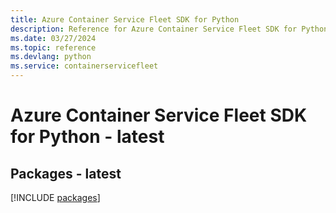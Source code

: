 ```yaml
---
title: Azure Container Service Fleet SDK for Python
description: Reference for Azure Container Service Fleet SDK for Python
ms.date: 03/27/2024
ms.topic: reference
ms.devlang: python
ms.service: containerservicefleet
---
```

# Azure Container Service Fleet SDK for Python - latest
## Packages - latest
[!INCLUDE [packages](container-service-fleet-index.md)]